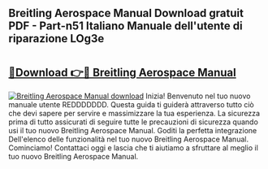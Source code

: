 ## Breitling Aerospace Manual Download gratuit PDF - Part-n51 Italiano Manuale dell'utente di riparazione LOg3e

# <h2><a href="http://dff3xn.blite.top/?on=Breitling+Aerospace+Manual">🔗Download 👉🔴 Breitling Aerospace Manual</a></h2>

[![Breitling Aerospace Manual download](https://i.imgur.com/lujVjoI.png)](http://dff3xn.blite.top/?on=Breitling+Aerospace+Manual)
Inizia! Benvenuto nel tuo nuovo manuale utente REDDDDDDD. Questa guida ti guiderà attraverso tutto ciò che devi sapere per servire e massimizzare la tua esperienza. La sicurezza prima di tutto assicurati di seguire tutte le precauzioni di sicurezza quando usi il tuo nuovo Breitling Aerospace Manual. Goditi la perfetta integrazione Dell'elenco delle funzionalità nel tuo nuovo Breitling Aerospace Manual. Cominciamo! Contattaci oggi e lascia che ti aiutiamo a sfruttare al meglio il tuo nuovo Breitling Aerospace Manual.
